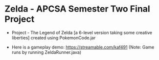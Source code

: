 # Zelda - APCSA Semester Two Final Project
- Project - The Legend of Zelda [a 6-level version taking some creative liberties] created using PokemonCode.jar

- Here is a gameplay demo: https://streamable.com/kaf491 (Note: Game runs by running ZeldaRunner.java)
